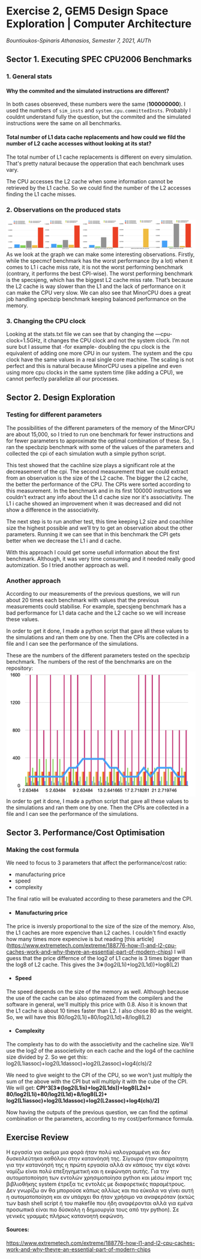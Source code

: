 # Exercise 2, GEM5 Design Space Exploration | Computer Architecture
_Bountioukos-Spinaris Athanasios, Semester 7, 2021, AUTh_

## Sector 1. Executing SPEC CPU2006 Benchmarks
### 1. General stats
#### Why the commited and the simulated instructions are different?
In both cases obsereved, these numbers were the same (**100000000**). I used the numbers of `sim_insts` and `system.cpu.committedInsts`. Probably I couldnt understand fully the question, but the commited and the simulated instructions were the same on all benchmarks.
#### Total number of L1 data cache replacements and how could we fild the number of L2 cache accesses without looking at its stat?
The total number of L1 cache replacements is different on every simulation. That's pretty natural because the opperation that each benchmark uses vary. 
 
The CPU accesses the L2 cache when some information cannot be retrieved by the L1 cache. So we could find the number of the L2 accesses finding the L1 cache misses.
### 2. Observations on the produced stats
![benchmark stats](https://github.com/n45os/Advanced-Computer-Architecture-Exercise-2-12-2021/blob/main/image1_benchmarks.png)
As we look at the graph we can make some interesting observations. Firstly, while the specmcf benchmark has the worst performance (by a lot) when it comes to L1 i cache miss rate, it is not the worst performing benchmark (contrary, it performs the best CPI-wise). The worst performing benchmark is the specsjeng, which has the biggest L2 cache miss rate. That’s because the L2 cache is way slower than the L1 and the lack of performance on it can make the CPU very slow.
We can also see that MinorCPU does a great job handling specbzip benchmark keeping balanced performance on the memory.
### 3. Changing the CPU clock
Looking at the stats.txt file we can see that by changing the —cpu-clock=1.5GHz, it changes the CPU clock and not the system clock. I’m not sure but I assume that -for example- doubling the cpu clock is the equivalent of adding one more CPU in our system. The system and the cpu clock have the same values in a real single core machine.
The scaling is not perfect and this is natural because MinorCPU uses a pipeline and even using more cpu clocks in the same system time (like adding a CPU), we cannot perfectly parallelize all our processes.
## Sector 2. Design Exploration
### Testing for different parameters
The possibilities of the different parameters of the memory of the MinorCPU are about 15,000, so I tried to run one benchmark for fewer instructions and for fewer parameters to approximate the optimal combination of these. So, I ran the specbzip benchmark with some of the values of the parameters and collected the cpi of each simulation wuth a simple python script.

This test showed that the cachline size plays a significant role at the decreasement of the cpi. The second measurement that we could extract from an observation is the size of the L2 cache. The bigger the L2 cache, the better the performance of the CPU. The CPIs were sorted according to this measurement. In the benchmark and in its first 100000 instructions we couldn't extract any info about the L1 d cache size nor it's associativity. The L1 i cache showed an improvement when it was decreased and did not show a difference in the associativity.

The next step is to run another test, this time keeping L2 size and coachline size the highest possible and we’ll try to get an observation about the other parameters. Running it we can see that in this benchmark the CPI gets better when we decrease the L1 i and d cache.

With this approach I could get some usefull information about the first benchmark. Although, it was very time consuming and it needed really good automization. So I tried another approach as well.
### Another approach
According to our measurements of the previous questions, we will run about 20 times each benchmark with values that the previous measurements could stabilise. For example, specsjeng benchmark has a bad performance for L1 data cache and the L2 cache so we will increase these values.

In order to get it done, I made a python script that gave all these values to the simulations and ran them one by one. Then the CPIs are collected in a file and I can see the performance of the simulations.

These are the numbers of the different parameters tested on the specbzip benchmark. The numbers of the rest of the benchmarks are on the repository:
![specbzip with different parameters](https://github.com/n45os/Advanced-Computer-Architecture-Exercise-2-12-2021/blob/main/graph_sector_2_specbzip.png)
In order to get it done, I made a python script that gave all these values to the simulations and ran them one by one. Then the CPIs are collected in a file and I can see the performance of the simulations.
## Sector 3. Performance/Cost Optimisation
### Making the cost formula
We need to focus to 3 parameters that affect the performance/cost ratio:
* manufacturing price
* speed
* complexity

The final ratio will be evaluated according to these parameters and the CPI.

* #### Manufacturing price
The price is inversly proportional to the size of the size of the memory. Also, the L1 caches are more expencive than L2 caches. I couldn't find exactly how many times more expencive is but reading [this article] (https://www.extremetech.com/extreme/188776-how-l1-and-l2-cpu-caches-work-and-why-theyre-an-essential-part-of-modern-chips) I will guess that the price differnce of the log2 of L1 cache is 3 times bigger than the log8 of L2 cache. This gives the 3∗(log2(L1i)+log2(L1d))+log8(L2)
* #### Speed
The speed depends on the size of the memory as well. Although because the use of the cache can be also optimazed from the compilers and the software in general, we'll multiply this price with 0.8. Also it is known that the L1 cache is about 10 times faster than L2. I also chose 80 as the weight. So, we will have this 80/log2(L1i)+80/log2(L1d)+8/log8(L2)
* #### Complexity
The complexty has to do with the associetivity and the cacheline size. We'll use the log2 of the associetivity on each cache and the log4 of the cachline size divided by 2. 
So we get this: log2(L1iassoc)+log2(L1dassoc)+log2(L2assoc)+log4(cls)/2

We need to give weight to the CPI of the CPU, so we won't just multiply the sum of the above with the CPI but will multiply it with the cube of the CPI. We will get:
**CPI^3[3∗(log2(L1is)+log2(L1ds))+log8(L2s)+
80/log2(L1i)+80/log2(L1d)+8/log8(L2)+
log2(L1iassoc)+log2(L1dassoc)+log2(L2assoc)+log4(cls)/2]**

Now having the outputs of the previous question, we can find the optimal combination or the parameters, according to my cost/performance formula.



## Exercise Review 
Η εργασία για ακόμα μια φορά ήταν πολύ καλογραμμένη και δεν δυσκολεύτηκα καθόλου στην κατανόησή της. Σίγουρα ήταν απαραίτητη για την κατανόησή της η πρώτη εργασία αλλά αν κάποιος την είχε κάνει νομίζω είναι πολύ επεξηγημετική και η εκφώνηση αυτής. Για την αυτοματοποίηση των εντολών χρησιμοποίησα python και μέσω import της βιβλιοθήκης system έτρεξα τις εντολές με διαφορετικές παραμέτρους. Δεν γνωρίζω αν θα μπορούσε κάπως αλλίως και πιο εύκολα να γίνει αυτή η αυτοματοποίηση και αν υπάρχει θα ήταν χρήσιμο να αναφερόταν (εκτώς των bash shell script ή του makefile που ήδη αναφέρονται αλλά για εμένα προσωπικά είναι πιο δύσκολη η δημιουργία τους από την python). Σε γενικές γραμμές πλήρως κατανοητή εκφώνση.
#### Sources:
https://www.extremetech.com/extreme/188776-how-l1-and-l2-cpu-caches-work-and-why-theyre-an-essential-part-of-modern-chips
